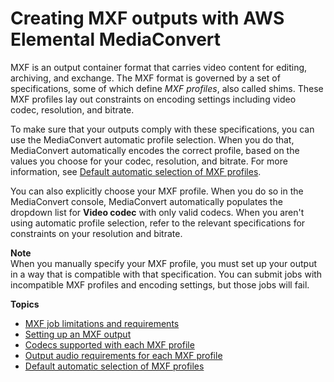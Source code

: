 # Creating MXF outputs with AWS Elemental MediaConvert<a name="mxf"></a>

MXF is an output container format that carries video content for editing, archiving, and exchange\. The MXF format is governed by a set of specifications, some of which define *MXF profiles*, also called shims\. These MXF profiles lay out constraints on encoding settings including video codec, resolution, and bitrate\.

To make sure that your outputs comply with these specifications, you can use the MediaConvert automatic profile selection\. When you do that, MediaConvert automatically encodes the correct profile, based on the values you choose for your codec, resolution, and bitrate\. For more information, see [Default automatic selection of MXF profiles](default-automatic-selection-of-mxf-profiles.md)\.

You can also explicitly choose your MXF profile\. When you do so in the MediaConvert console, MediaConvert automatically populates the dropdown list for **Video codec** with only valid codecs\. When you aren't using automatic profile selection, refer to the relevant specifications for constraints on your resolution and bitrate\.

**Note**  
When you manually specify your MXF profile, you must set up your output in a way that is compatible with that specification\. You can submit jobs with incompatible MXF profiles and encoding settings, but those jobs will fail\.

**Topics**
+ [MXF job limitations and requirements](mxf-job-limitations.md)
+ [Setting up an MXF output](setting-up-an-mxf-job.md)
+ [Codecs supported with each MXF profile](codecs-supported-with-each-mxf-profile.md)
+ [Output audio requirements for each MXF profile](output-audio-requirements-for-each-mxf-profile.md)
+ [Default automatic selection of MXF profiles](default-automatic-selection-of-mxf-profiles.md)
